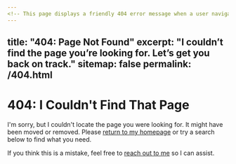 ```yaml
---
<!-- This page displays a friendly 404 error message when a user navigates to a non-existent page on the website. It guides them back to the homepage or to contact support if needed. -->
---
```

title: "404: Page Not Found"
excerpt: "I couldn’t find the page you’re looking for. Let’s get you back on track."
sitemap: false
permalink: /404.html
---

# 404: I Couldn't Find That Page

I'm sorry, but I couldn't locate the page you were looking for. It might have been moved or removed. Please [return to my homepage](/) or try a search below to find what you need.

If you think this is a mistake, feel free to [reach out to me](/contact) so I can assist.

<script type="text/javascript">
  var GOOG_FIXURL_LANG = 'en';
  var GOOG_FIXURL_SITE = '{{ site.url }}';
</script>
<script type="text/javascript" src="//linkhelp.clients.google.com/tbproxy/lh/wm/fixurl.js"></script>
